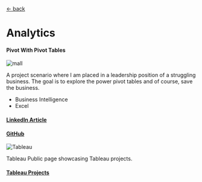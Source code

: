 [&larr; back](https://github.com/gregorywmorris/gregorywmorris.github.io/blob/master/_config.yml)
# Analytics

#### Pivot With Pivot Tables
![mall](https://raw.githubusercontent.com/gregorywmorris/gregorywmorris.github.io/master/images/mall.jpg)

A project scenario where I am placed in a leadership position of a struggling business. The goal is to explore the power pivot tables and of course, save the business.

* Business Intelligence
* Excel

#### [LinkedIn Article](https://www.linkedin.com/pulse/pivot-tables-gregory-morris)

#### [GitHub](https://github.com/gregorywmorris/excel-with-excel/tree/main/pivotWithPivotTables)

![Tableau](https://raw.githubusercontent.com/gregorywmorris/gregorywmorris.github.io/master/images/icon-tableau-400x400.png)

Tableau Public page showcasing Tableau projects.

#### [Tableau Projects](https://public.tableau.com/app/profile/gregory.morris4179)
